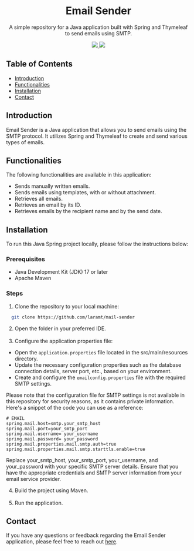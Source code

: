 <h1 align="center">Email Sender</h1>
<p align="center">A simple repository for a Java application built with Spring and Thymeleaf to send emails using SMTP.</p>
<p align="center">
  <a href="https://www.java.com">
    <img src="https://img.shields.io/badge/Java-17-yellow.svg">
  </a>
  <a href="https://spring.io/">
    <img src="https://img.shields.io/badge/Spring-3.0.7-green.svg">
  </a>
</p>


## Table of Contents

- [Introduction](#introduction)
- [Functionalities](#functionalities)
- [Installation](#installation)
- [Contact](#contact)

## Introduction

Email Sender is a Java application that allows you to send emails using the SMTP protocol. It utilizes Spring and Thymeleaf to create and send various types of emails.

## Functionalities

The following functionalities are available in this application:

-  Sends manually written emails.
-  Sends emails using templates, with or without attachment.
-  Retrieves all emails.
-  Retrieves an email by its ID.
-  Retrieves emails by the recipient name and by the send date.

## Installation

To run this Java Spring project locally, please follow the instructions below:

### Prerequisites

- Java Development Kit (JDK) 17 or later
- Apache Maven

### Steps

1. Clone the repository to your local machine:

```bash
  git clone https://github.com/laramt/mail-sender
  ````
2. Open the folder in your preferred IDE.
<br></br>
4. Configure the application properties file:

  - Open the `application.properties` file located in the src/main/resources directory.
  - Update the necessary configuration properties such as the database connection details, server port, etc., based on your environment.
  - Create and configure the `emailconfig.properties` file with the required SMTP settings.


Please note that the configuration file for SMTP settings is not available in this repository for security reasons, as it contains private information.
Here's a snippet of the code you can use as a reference:


```` properties
# EMAIL
spring.mail.host=smtp.your_smtp_host
spring.mail.port=your_smtp_port
spring.mail.username= your_username
spring.mail.password= your_password
spring.mail.properties.mail.smtp.auth=true
spring.mail.properties.mail.smtp.starttls.enable=true

````

Replace your_smtp_host, your_smtp_port, your_username, and your_password with your specific SMTP server details. Ensure that you have the appropriate credentials and SMTP server information from your email service provider.

4. Build the project using Maven.
<br></br>
5. Run the application.


## Contact

If you have any questions or feedback regarding the Email Sender application, please feel free to reach out [here](mailto:laramnckt@gmail.com).

